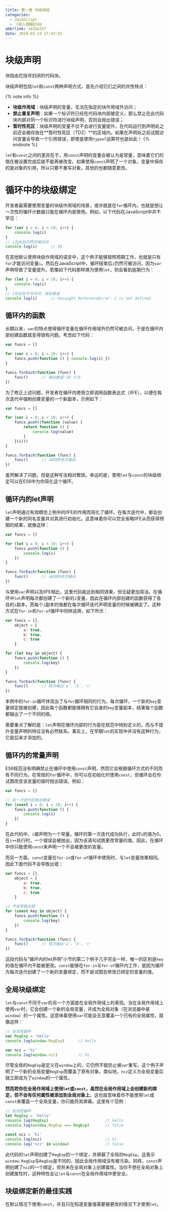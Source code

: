 ```yaml
---
title: 第一章 块级绑定
categories:
  - JavaScript
  - 《深入理解ES6》
abbrlink: 3432e35f
date: 2019-03-24 17:43:55
---
```


# 块级声明

块指由花括号封闭的代码块。

块级声明包括`let`和`const`两种声明方式，首先介绍它们之间的共性特点：

{% note info %}
- **块级作用域**：块级声明的变量，无法在指定的块作用域外访问；
- **禁止重复声明**：如果一个标识符已经在代码块内部被定义，那么禁止在此代码块内部对同一个标识符进行块级声明，否则会抛出错误；
- **暂时性死区**：块级声明的变量不仅不会进行变量提升，在代码运行到声明处之前还会被存放在**暂时性死区（TDZ）**的区域内。如果在声明处之前试图访问变量会导致一个引用错误，即使是使用`typeof`运算符也是如此！
{% endnote %}

`let`和`const`之间的差异在于，用`const`声明的变量会被认为是常量，意味着它们的值在被设置完成后就不能再被改变。如果使用`const`声明了一个对象，变量中保存的是对象的引用，所以只要不重写对象，其他的也都随意更改。

# 循环中的块级绑定

开发者最需要使用变量的块级作用域的场景，或许就是在`for`循环内，也就是想让一次性的循环计数器只能在循环内部使用。例如，以下代码在JavaScript中并不罕见：

```js
for (var i = 0; i < 10; i++) {
    console.log(i)
}
// i在此处仍然可被访问
console.log(i)		// 10
```

在其他默认使用块级作用域的语言中，这个例子能够按照预期工作，也就是只有`for`才能访问变量`i`。然后在JavaScript中，循环结束后`i`仍然可被访问，因为`var`声明导致了变量提升。若像如下代码那样换为使用`let`，则会看到逾期行为：

```js
for (let i = 0; i < 10; i++) {
    console.log(i)
}
// i在此处不可访问，抛出错误
console.log(i)		// Uncaught ReferenceError: i is not defined
```

## 循环内的函数

长期以来，`var`的特点使得循环变量在循环作用域外仍然可被访问，于是在循环内部创建函数就变得很有问题。考虑如下代码：

```js
var funcs = []

for (var i = 0; i < 10; i++) {
    funcs.push(function () { console.log(i) })
}

funcs.forEach(function (func) {
    func()		// 输出数值'10'十次
})
```

为了修正上述问题，开发者在循环内使用立即调用函数表达式（IIFE），以便在每次迭代中强制创建变量的一个新副本，示例如下：

```js
var funcs = []

for (var i = 0; i < 10; i++) {
    funcs.push((function (value) {
        return function () {
            console.log(value)
        }
    }(i)))
}

funcs.forEach(function (func) {
    func()		// 从0到9依次输出
})
```

虽然解决了问题，但是这种写法相对繁琐。幸运的是，使用`let`与`const`的块级绑定可以在ES6中为你简化这个循环。

## 循环内的let声明

`let`声明通过有效模仿上例中的IIFE的作用而简化了循环。在每次迭代中，都会创建一个新的同名变量并对其进行初始化。这意味着你可以完全省略IIFE从而获得预期的结果，就像这样：

```js
var funcs = []

for (let i = 0; i < 10; i++) {
    funcs.push(function () {
        console.log(i)
    })
}

funcs.forEach(function (func) {
    func()		// 从0到9依次输出
})
```

与使用`var`声明以及IIFE相比，这里代码能达到相同效果，但无疑更加简洁。在循环中`let`声明每次都创建了一个新的`i`变量，因此在循环内部创建的函数获得了各自的`i`副本，而每个`i`副本的值都在每次循环迭代声明变量的时候被确定了。这种方式在`for-in`和`for-of`循环中同样适用，如下所示：

```js
var funcs = [],
    object = {
        a: true,
        b: true,
        c: true
    }

for (let key in object) {
    funcs.push(function () {
        console.log(key)
    })
}

funcs.forEach(function (func) {
    func()		// 依次输出'a'、'b'、'c'
})
```

本例中的`for-in`循环体现出了与`for`循环相同的行为。每次循环，一个新的`key`变量绑定就被创建，因此每个函数都能够拥有它自身的`key`变量副本，结果每个函数都输出了一个不同的值。

需要重点了解的是：`let`声明在循环内部的行为是在规范中特别定义的，而与不提升变量声明的特征没有必然联系。事实上，在早期`let`的实现中并没有这种行为，它是后来才添加的。

## 循环内的常量声明

ES6规范没有明确禁止在循环中使用`const`声明，然而它会根据循环方式的不同而有不同行为。在常规的`for`循环中，你可以在初始化时使用`const`，但循环会在你试图改变该变量的值时抛出错误。例如：

```js
var funcs = []

// 在一次迭代后抛出错误
for (const i = 0; i < 10; i++) {
    funcs.push(function () {
        console.log(i)
    })
}
```

在此代码中，`i`被声明为一个常量。循环的第一次迭代成功执行，此时`i`的值为0。在`i++`执行时，一个错误会被抛出，因为该语句试图更改常量的值。因此，在循环中你只能使用`const`来声明一个不会被更改的变量。

而另一方面，`const`变量在`for-in`或`for-of`循环中使用时，与`let`变量效果相同。因此下面代码不会导致出错：

```js
var funcs = [],
    object = {
        a: true,
        b: true,
        c: true
    }

// 不会导致出错
for (const key in object) {
    funcs.push(function () {
        console.log(key)
    })
}

funcs.forEach(function (func) {
    func()		// 依次输出'a'、'b'、'c'
})
```

这段代码与“循环内的let声明”小节的第二个例子几乎完全一样，唯一的区别是`key`的值在循环内不能被更改。`const`能够在`for-in`与`for-of`循环内工作，是因为循环为每次迭代创建了一个新的变量绑定，而不是试图去修改已绑定的变量的值。

## 全局块级绑定

`let`与`const`不同于`var`的另一个方面是在全局作用域上的表现。当在全局作用域上使用`var`时，它会创建一个新的全局变量，并成为全局对象（在浏览器中是`window`）的一个属性。这意味着使用`var`可能会无意覆盖一个已有的全局属性，就像这样：

```js
// 在浏览器中
var RegExp = 'hello'
console.log(window.RegExp)      // hello

var ncz = 'hi'
console.log(window.ncz)         // hi
```

尽管全局的`RegExp`是定义在`window`上的，它仍然不能防止被`var`重写。这个例子声明了一个新的全局变量`RegExp`而覆盖了原有对象。类似地，`ncz`定义为全局变量后就立即成为了`window`的一个属性。

**然而若你在全局作用域上使用`let`或`const`，虽然在全局作用域上会创建新的绑定，但不会有任何属性被添加到全局对象上**。这也就意味着你不能使用`let`或`const`来覆盖一个全局变量，你只能将其屏蔽。这里有个范例：

```js
// 在浏览器中
let RegExp = 'hello'
console.log(RegExp)                         // hello
console.log(window.RegExp === RegExp)       // false

const ncz = 'hi'
console.log(ncz)                            // hi
console.log('ncz' in window)                // false
```

此代码的`let`声明创建了`RegExp`的一个绑定，并屏蔽了全局的`RegExp`。这表示`window.RegExp`与`RegExp`是不同的，因此全局作用域没有被污染。同样，`const`声明创建了`ncz`的一个绑定，但并未在全局对象上创建属性。当你不想在全局对象上创建属性时，这种特性会让`let`与`const`在全局作用域中更安全。

## 块级绑定新的最佳实践

在默认情况下使用`const`，并且只在知道变量值需要被更改的情况下才使用`let`。
